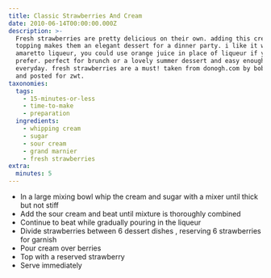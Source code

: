 ```yaml
---
title: Classic Strawberries And Cream
date: 2010-06-14T00:00:00.000Z
description: >-
  Fresh strawberries are pretty delicious on their own. adding this cream
  topping makes them an elegant dessert for a dinner party. i like it with
  amaretto liqueur, you could use orange juice in place of liqueur if you
  prefer. perfect for brunch or a lovely summer dessert and easy enough for
  everyday. fresh strawberries are a must! taken from donogh.com by bob sassone
  and posted for zwt.
taxonomies:
  tags:
    - 15-minutes-or-less
    - time-to-make
    - preparation
  ingredients:
    - whipping cream
    - sugar
    - sour cream
    - grand marnier
    - fresh strawberries
extra:
  minutes: 5
---
```

 - In a large mixing bowl whip the cream and sugar with a mixer until thick but not stiff
 - Add the sour cream and beat until mixture is thoroughly combined
 - Continue to beat while gradually pouring in the liqueur
 - Divide strawberries between 6 dessert dishes , reserving 6 strawberries for garnish
 - Pour cream over berries
 - Top with a reserved strawberry
 - Serve immediately
